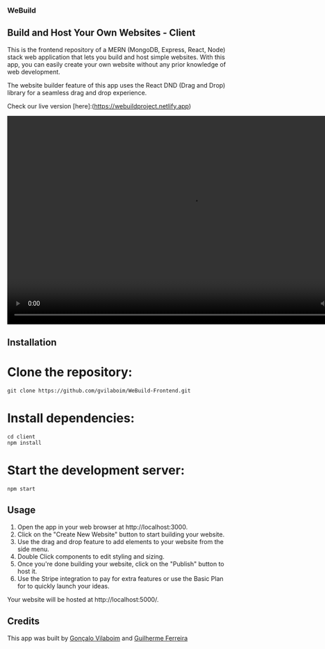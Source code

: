 ### WeBuild

## Build and Host Your Own Websites - Client

This is the frontend repository of a MERN (MongoDB, Express, React, Node) stack web application that lets you build and host simple websites. With this app, you can easily create your own website without any prior knowledge of web development.

The website builder feature of this app uses the React DND (Drag and Drop) library for a seamless drag and drop experience.

Check our live version [here]:(https://webuildproject.netlify.app)

<video width="850" height="480" controls>
  <source src="WeBuild-Demo.mp4" type="video/mp4">
</video>

## Installation

# Clone the repository:

```
git clone https://github.com/gvilaboim/WeBuild-Frontend.git
```

# Install dependencies:

```
cd client
npm install
```

# Start the development server:

```
npm start
```

## Usage

1. Open the app in your web browser at http://localhost:3000.
2. Click on the "Create New Website" button to start building your website.
3. Use the drag and drop feature to add elements to your website from the side menu.
4. Double Click components to edit styling and sizing.
5. Once you're done building your website, click on the "Publish" button to host it.
6. Use the Stripe integration to pay for extra features or use the Basic Plan for to quickly launch your ideas.

Your website will be hosted at http://localhost:5000/<your-website-name>.

## Credits

This app was built by [Gonçalo Vilaboim](https://github.com/gvilaboim) and [Guilherme Ferreira](https://github.com/gferreira7)
